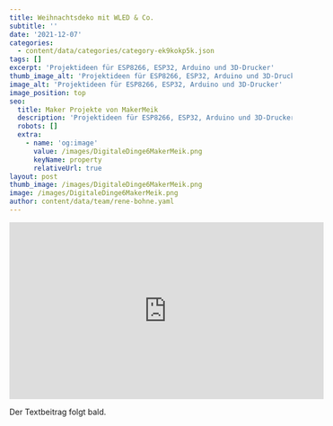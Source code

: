 ```yaml
---
title: Weihnachtsdeko mit WLED & Co.
subtitle: ''
date: '2021-12-07'
categories:
  - content/data/categories/category-ek9kokp5k.json
tags: []
excerpt: 'Projektideen für ESP8266, ESP32, Arduino und 3D-Drucker'
thumb_image_alt: 'Projektideen für ESP8266, ESP32, Arduino und 3D-Drucker'
image_alt: 'Projektideen für ESP8266, ESP32, Arduino und 3D-Drucker'
image_position: top
seo:
  title: Maker Projekte von MakerMeik
  description: 'Projektideen für ESP8266, ESP32, Arduino und 3D-Drucker'
  robots: []
  extra:
    - name: 'og:image'
      value: /images/DigitaleDinge6MakerMeik.png
      keyName: property
      relativeUrl: true
layout: post
thumb_image: /images/DigitaleDinge6MakerMeik.png
image: /images/DigitaleDinge6MakerMeik.png
author: content/data/team/rene-bohne.yaml
---
```

<iframe width="560" height="315"
src="https://www.youtube.com/embed/QSRWJ-n7vms?modestbranding=1"
frameborder="0" allow="accelerometer; autoplay; encrypted-media;
gyroscope; picture-in-picture" allowfullscreen>\\\</iframe>

Der Textbeitrag folgt bald.
